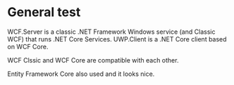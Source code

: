 # General test

WCF.Server is a classic .NET Framework Windows service (and Classic WCF) that runs .NET Core Services. UWP.Client is a .NET Core client based on WCF Core.

WCF Clssic and WCF Core are compatible with each other.

Entity Framework Core also used and it looks nice.